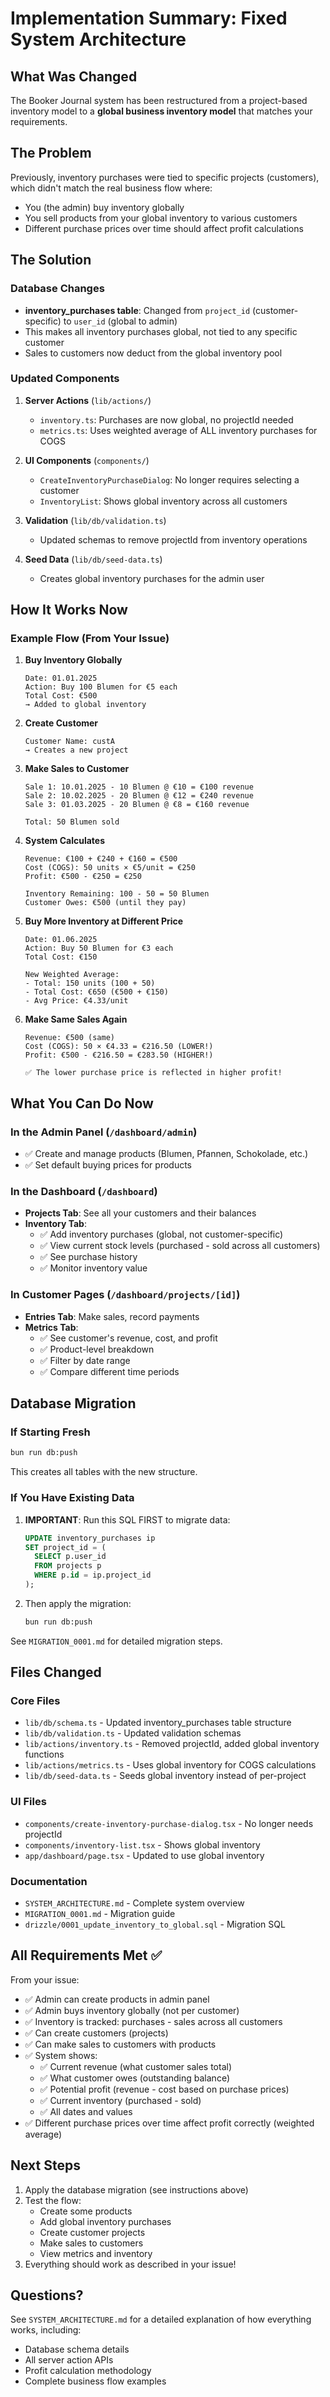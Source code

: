 # Implementation Summary: Fixed System Architecture

## What Was Changed

The Booker Journal system has been restructured from a project-based inventory model to a **global business inventory model** that matches your requirements.

## The Problem

Previously, inventory purchases were tied to specific projects (customers), which didn't match the real business flow where:
- You (the admin) buy inventory globally
- You sell products from your global inventory to various customers
- Different purchase prices over time should affect profit calculations

## The Solution

### Database Changes
- **inventory_purchases table**: Changed from `project_id` (customer-specific) to `user_id` (global to admin)
- This makes all inventory purchases global, not tied to any specific customer
- Sales to customers now deduct from the global inventory pool

### Updated Components
1. **Server Actions** (`lib/actions/`)
   - `inventory.ts`: Purchases are now global, no projectId needed
   - `metrics.ts`: Uses weighted average of ALL inventory purchases for COGS
   
2. **UI Components** (`components/`)
   - `CreateInventoryPurchaseDialog`: No longer requires selecting a customer
   - `InventoryList`: Shows global inventory across all customers
   
3. **Validation** (`lib/db/validation.ts`)
   - Updated schemas to remove projectId from inventory operations

4. **Seed Data** (`lib/db/seed-data.ts`)
   - Creates global inventory purchases for the admin user

## How It Works Now

### Example Flow (From Your Issue)

1. **Buy Inventory Globally**
   ```
   Date: 01.01.2025
   Action: Buy 100 Blumen for €5 each
   Total Cost: €500
   → Added to global inventory
   ```

2. **Create Customer**
   ```
   Customer Name: custA
   → Creates a new project
   ```

3. **Make Sales to Customer**
   ```
   Sale 1: 10.01.2025 - 10 Blumen @ €10 = €100 revenue
   Sale 2: 10.02.2025 - 20 Blumen @ €12 = €240 revenue
   Sale 3: 01.03.2025 - 20 Blumen @ €8 = €160 revenue
   
   Total: 50 Blumen sold
   ```

4. **System Calculates**
   ```
   Revenue: €100 + €240 + €160 = €500
   Cost (COGS): 50 units × €5/unit = €250
   Profit: €500 - €250 = €250
   
   Inventory Remaining: 100 - 50 = 50 Blumen
   Customer Owes: €500 (until they pay)
   ```

5. **Buy More Inventory at Different Price**
   ```
   Date: 01.06.2025
   Action: Buy 50 Blumen for €3 each
   Total Cost: €150
   
   New Weighted Average:
   - Total: 150 units (100 + 50)
   - Total Cost: €650 (€500 + €150)
   - Avg Price: €4.33/unit
   ```

6. **Make Same Sales Again**
   ```
   Revenue: €500 (same)
   Cost (COGS): 50 × €4.33 = €216.50 (LOWER!)
   Profit: €500 - €216.50 = €283.50 (HIGHER!)
   
   ✅ The lower purchase price is reflected in higher profit!
   ```

## What You Can Do Now

### In the Admin Panel (`/dashboard/admin`)
- ✅ Create and manage products (Blumen, Pfannen, Schokolade, etc.)
- ✅ Set default buying prices for products

### In the Dashboard (`/dashboard`)
- **Projects Tab**: See all your customers and their balances
- **Inventory Tab**: 
  - ✅ Add inventory purchases (global, not customer-specific)
  - ✅ View current stock levels (purchased - sold across all customers)
  - ✅ See purchase history
  - ✅ Monitor inventory value

### In Customer Pages (`/dashboard/projects/[id]`)
- **Entries Tab**: Make sales, record payments
- **Metrics Tab**: 
  - ✅ See customer's revenue, cost, and profit
  - ✅ Product-level breakdown
  - ✅ Filter by date range
  - ✅ Compare different time periods

## Database Migration

### If Starting Fresh
```bash
bun run db:push
```
This creates all tables with the new structure.

### If You Have Existing Data
1. **IMPORTANT**: Run this SQL FIRST to migrate data:
   ```sql
   UPDATE inventory_purchases ip
   SET project_id = (
     SELECT p.user_id 
     FROM projects p 
     WHERE p.id = ip.project_id
   );
   ```

2. Then apply the migration:
   ```bash
   bun run db:push
   ```

See `MIGRATION_0001.md` for detailed migration steps.

## Files Changed

### Core Files
- `lib/db/schema.ts` - Updated inventory_purchases table structure
- `lib/db/validation.ts` - Updated validation schemas
- `lib/actions/inventory.ts` - Removed projectId, added global inventory functions
- `lib/actions/metrics.ts` - Uses global inventory for COGS calculations
- `lib/db/seed-data.ts` - Seeds global inventory instead of per-project

### UI Files
- `components/create-inventory-purchase-dialog.tsx` - No longer needs projectId
- `components/inventory-list.tsx` - Shows global inventory
- `app/dashboard/page.tsx` - Updated to use global inventory

### Documentation
- `SYSTEM_ARCHITECTURE.md` - Complete system overview
- `MIGRATION_0001.md` - Migration guide
- `drizzle/0001_update_inventory_to_global.sql` - Migration SQL

## All Requirements Met ✅

From your issue:
- ✅ Admin can create products in admin panel
- ✅ Admin buys inventory globally (not per customer)
- ✅ Inventory is tracked: purchases - sales across all customers
- ✅ Can create customers (projects)
- ✅ Can make sales to customers with products
- ✅ System shows:
  - ✅ Current revenue (what customer sales total)
  - ✅ What customer owes (outstanding balance)
  - ✅ Potential profit (revenue - cost based on purchase prices)
  - ✅ Current inventory (purchased - sold)
  - ✅ All dates and values
- ✅ Different purchase prices over time affect profit correctly (weighted average)

## Next Steps

1. Apply the database migration (see instructions above)
2. Test the flow:
   - Create some products
   - Add global inventory purchases
   - Create customer projects
   - Make sales to customers
   - View metrics and inventory
3. Everything should work as described in your issue!

## Questions?

See `SYSTEM_ARCHITECTURE.md` for a detailed explanation of how everything works, including:
- Database schema details
- All server action APIs
- Profit calculation methodology
- Complete business flow examples
